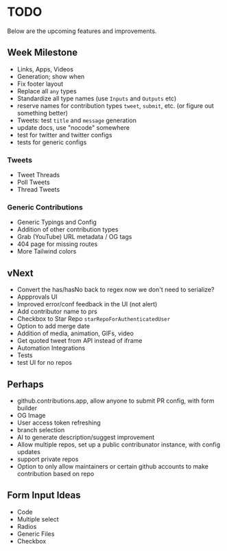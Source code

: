 # TODO

Below are the upcoming features and improvements.

## Week Milestone

- Links, Apps, Videos
- Generation; show when
- Fix footer layout
- Replace all `any` types
- Standardize all type names (use `Inputs` and `Outputs` etc)
- reserve names for contribution types `tweet`, `submit`, etc. (or figure out something better)
- Tweets: test `title` and `message` generation
- update docs, use "nocode" somewhere
- test for twitter and twitter configs
- tests for generic configs

### Tweets

- Tweet Threads
- Poll Tweets
- Thread Tweets

### Generic Contributions

- Generic Typings and Config
- Addition of other contribution types
- Grab (YouTube) URL metadata / OG tags
- 404 page for missing routes
- More Tailwind colors

## vNext

- Convert the has/hasNo back to regex now we don't need to serialize?
- Appprovals UI
- Improved error/conf feedback in the UI (not alert)
- Add contributor name to prs
- Checkbox to Star Repo `starRepoForAuthenticatedUser`
- Option to add merge date
- Addition of media, animation, GIFs, video
- Get quoted tweet from API instead of iframe
- Automation Integrations
- Tests
- test UI for no repos

## Perhaps

- github.contributions.app, allow anyone to submit PR config, with form builder
- OG Image
- User access token refreshing
- branch selection
- AI to generate description/suggest improvement
- Allow multiple repos, set up a public contribunator instance, with config updates
- support private repos
- Option to only allow maintainers or certain github accounts to make contribution based on repo

## Form Input Ideas

- Code
- Multiple select
- Radios
- Generic Files
- Checkbox
